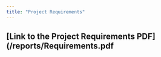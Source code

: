 ```yaml
---
title: "Project Requirements"
---
```

## [Link to the Project Requirements PDF](/reports/Requirements.pdf
